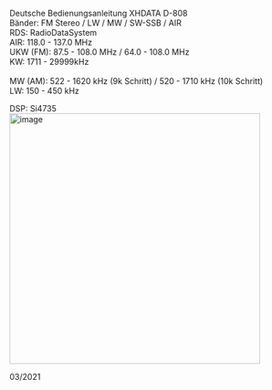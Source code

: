Deutsche Bedienungsanleitung XHDATA D-808<br>
Bänder: FM Stereo / LW / MW / SW-SSB / AIR <br>
RDS: RadioDataSystem <br>
AIR:      118.0 - 137.0 MHz <br>
UKW (FM):  87.5 - 108.0 MHz / 64.0 - 108.0 MHz <br>
KW:         1711 - 29999kHz   <br>       
MW (AM):     522 - 1620 kHz (9k Schritt) / 520 - 1710 kHz (10k Schritt) <br>
LW:          150 -  450 kHz <br>

DSP:    Si4735<br>
<img width="439" alt="image" src="https://user-images.githubusercontent.com/12202733/222980271-f1d93d70-9ac7-4e69-af85-b5867ac2a8df.png"><br>

03/2021
